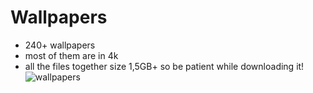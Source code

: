 # Wallpapers
* 240+ wallpapers
* most of them are in 4k
* all the files together size 1,5GB+ so be patient while downloading it!
![wallpapers](https://user-images.githubusercontent.com/71463874/117343081-53329880-ae7a-11eb-9f1e-d8b68f1560b9.png)

